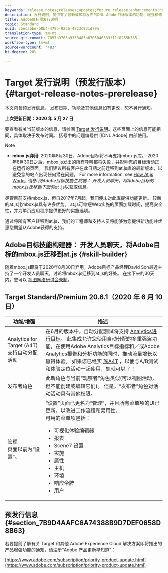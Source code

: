 ```yaml
---
keywords: release notes;releases;updates;future release;enhancements;new features;fixes;updates
description: 发行说明，提供有关最新或即将发布的DNL Adobe目标版本的功能、增强和修复的信息。
title: Adobe目标预发行说明
topic: Standard
uuid: 35ecabbe-b8b4-479b-9266-4823c831d79a
translation-type: tm+mt
source-git-commit: 7857b9765a9338405b6705046333f11f8255b365
workflow-type: tm+mt
source-wordcount: '483'
ht-degree: 20%

---
```



# Target 发行说明（预发行版本）{#target-release-notes-prerelease}

本文包含预发行信息。 发布日期、功能及其他信息如有更改，恕不另行通知。

**上次更新日期：2020 年 5 月 27 日**

要查看有关当前版本的信息，请参阅 [Target 发行说明](release-notes.md)。这些页面上的信息可能相同，具体取决于发布时间。 括号中的问题编号供 [!DNL Adobe] 内部使用。

>[!NOTE]
>
>* **mbox.js弃用**: 2020年8月30日，Adobe目标将不再支持mbox.js库。 2020年8月30日之后，mbox.js发出的所有呼叫都将失败，并影响您的目标活动正在运行的页面。 我们建议所有客户在此日期之前迁移到at.js库的最新版本，以避免您的站点出现任何潜在问题。 For more information, see [How At.js Works](/help/c-implementing-target/c-implementing-target-for-client-side-web/c-how-atjs-works/how-atjs-works.md). 请参 *阅Adobe目标技能生成器： 开发人员聊天，将Adobe目标的mbox.js迁移到下面的at* .js以获取信息。
   >
   >   
   尽管目前支持mbox.js，但自2017年7月起，我们便未对此库提供功能更新。 较新的at.js比mbox.js具有许多优势。 at.js可缩短Web实施的页面加载时间，提高安全性，并为单页应用程序提供更好的实施选项。
   >
   >   
   通过将所有客户转移到at.js，我们的工程师和支持人员将能够为您提供新功能并优惠您期望从Adobe获得的支持。


## Adobe目标技能构建器： 开发人员聊天，将Adobe目标的mbox.js迁移到at.js {#skill-builder}

随着mbox.js即将于2020年8月30日弃用，Adobe目标产品经理David Son最近主持了一个开发人员聊天，讨论将mbox.js迁移到at.js的好处。 在接下来的30天内，您可以 [视图网络研讨会录制](https://seminars.adobeconnect.com/ptdo6mfo6qn6/?proto=true)。

## Target Standard/Premium 20.6.1（2020 年 6 月 10 日） 

| 功能/增强 | 描述 |
| --- | --- |
| Analytics for Target (A4T) 支持自动分配活动 | 在6月的版本中，自动分配测试将支持 [Analytics进行目标](/help/c-integrating-target-with-mac/a4t/a4t.md)。 此集成允许您使用自动分配的多重强盗功能，在使用Adobe Analytics目标指标和／或Adobe Analytics报告和分析功能的同时，推动流量增长以赢得体验。 如果您已经实 [施A4T](/help/c-integrating-target-with-mac/a4t/a4timplementation.md) ，以便与A/B测试和体验定位活动一起使用，您就可以了！ |
| 发布者角色 | 此新角色与当前“观察者”角色类似(可以视图活动，但不能创建或编辑它们)。 但是，“发布者”角色对活动活动具有其他权限。 |
| 管理<br>页面以前为“设置”。 | “设置”页面已更名为“管理”，并且所有菜单项的UI已更新，以改进工作流程和易用性。<br>可用的菜单项包括：<ul><li>可视化体验编辑器</li><li>报表</li><li>Scene7 设置</li><li>实施</li><li>属性</li><li>主机</li><li>环境</li><li>响应令牌</li><li>用户</li></ul> |

## 预发行信息 {#section_7B9D4AAFC6A74388B9D7DEF0658D8B63}

若要提前了解有关 Target 和其他 Adobe Experience Cloud 解决方案即将推出的产品增强功能的通知，请注册“Adobe 产品更新早知道”：

[https://www.adobe.com/subscription/priority-product-update.html](https://www.adobe.com/subscription/priority-product-update.html)
